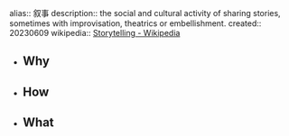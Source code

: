 alias:: 叙事
description:: the social and cultural activity of sharing stories, sometimes with improvisation, theatrics or embellishment.
created:: 20230609
wikipedia:: [Storytelling - Wikipedia](https://en.wikipedia.org/wiki/Storytelling)

- ## Why
- ## How
- ## What